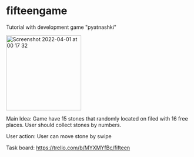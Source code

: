 # fifteengame
Tutorial with development game "pyatnashki"

<img width="204" alt="Screenshot 2022-04-01 at 00 17 32" src="https://user-images.githubusercontent.com/25931840/161334017-68603ff6-74fc-448a-bcf3-b7a331ec05d0.png">


Main Idea: 
Game have 15 stones that randomly located on filed with 16 free places.
User should collect stones by numbers.

User action:
User can move stone by swipe

Task board:
https://trello.com/b/MYXMYfBc/fifteen
